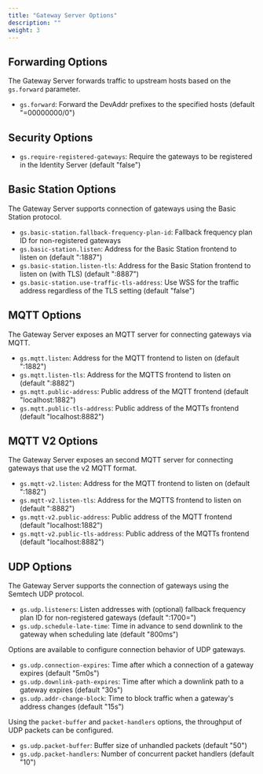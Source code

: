 ```yaml
---
title: "Gateway Server Options"
description: ""
weight: 3
---
```


## Forwarding Options

The Gateway Server forwards traffic to upstream hosts based on the `gs.forward` parameter.

- `gs.forward`: Forward the DevAddr prefixes to the specified hosts (default "=00000000/0")

## Security Options

- `gs.require-registered-gateways`: Require the gateways to be registered in the Identity Server (default "false")

## Basic Station Options

The Gateway Server supports connection of gateways using the Basic Station protocol.

- `gs.basic-station.fallback-frequency-plan-id`: Fallback frequency plan ID for non-registered gateways
- `gs.basic-station.listen`: Address for the Basic Station frontend to listen on (default ":1887")
- `gs.basic-station.listen-tls`: Address for the Basic Station frontend to listen on (with TLS) (default ":8887")
- `gs.basic-station.use-traffic-tls-address`: Use WSS for the traffic address regardless of the TLS setting (default "false")

## MQTT Options

The Gateway Server exposes an MQTT server for connecting gateways via MQTT.

- `gs.mqtt.listen`: Address for the MQTT frontend to listen on (default ":1882")
- `gs.mqtt.listen-tls`: Address for the MQTTS frontend to listen on (default ":8882")
- `gs.mqtt.public-address`: Public address of the MQTT frontend (default "localhost:1882")
- `gs.mqtt.public-tls-address`: Public address of the MQTTs frontend (default "localhost:8882")

## MQTT V2 Options

The Gateway Server exposes an second MQTT server for connecting gateways that use the v2 MQTT format.

- `gs.mqtt-v2.listen`: Address for the MQTT frontend to listen on (default ":1882")
- `gs.mqtt-v2.listen-tls`: Address for the MQTTS frontend to listen on (default ":8882")
- `gs.mqtt-v2.public-address`: Public address of the MQTT frontend (default "localhost:1882")
- `gs.mqtt-v2.public-tls-address`: Public address of the MQTTs frontend (default "localhost:8882")

## UDP Options

The Gateway Server supports the connection of gateways using the Semtech UDP protocol.

- `gs.udp.listeners`: Listen addresses with (optional) fallback frequency plan ID for non-registered gateways (default ":1700=")
- `gs.udp.schedule-late-time`: Time in advance to send downlink to the gateway when scheduling late (default "800ms")

Options are available to configure connection behavior of UDP gateways.

- `gs.udp.connection-expires`: Time after which a connection of a gateway expires (default "5m0s")
- `gs.udp.downlink-path-expires`: Time after which a downlink path to a gateway expires (default "30s")
- `gs.udp.addr-change-block`: Time to block traffic when a gateway's address changes (default "15s")

Using the `packet-buffer` and `packet-handlers` options, the throughput of UDP packets can be configured.

- `gs.udp.packet-buffer`: Buffer size of unhandled packets (default "50")
- `gs.udp.packet-handlers`: Number of concurrent packet handlers (default "10")

